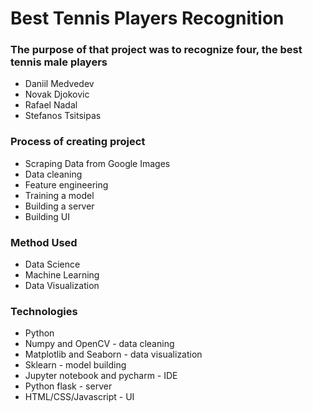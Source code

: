 # Best Tennis Players Recognition
### The purpose of that project was to recognize four, the best tennis male players
  - Daniil Medvedev
  - Novak Djokovic
  - Rafael Nadal
  - Stefanos Tsitsipas
### Process of creating project
  - Scraping Data from Google Images
  - Data cleaning
  - Feature engineering
  - Training a model
  - Building a server
  - Building UI

### Method Used
  - Data Science
  - Machine Learning
  - Data Visualization
  
### Technologies
  - Python
  - Numpy and OpenCV - data cleaning
  - Matplotlib and Seaborn - data visualization
  - Sklearn - model building
  - Jupyter notebook and pycharm - IDE
  - Python flask - server
  - HTML/CSS/Javascript - UI
